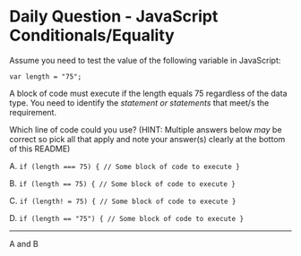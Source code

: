 # Daily Question - JavaScript Conditionals/Equality

Assume you need to test the value of the following variable in JavaScript:
```
var length = "75";
```
A block of code must execute if the length equals 75 regardless of the data type.
You need to identify the *statement or statements* that meet/s the requirement.

Which line of code could you use? (HINT: Multiple answers below *may* be correct so pick all that apply and note your answer(s) clearly at the bottom of this README)

A. ```if (length === 75) { // Some block of code to execute }```

B. ```if (length == 75) { // Some block of code to execute }```

C. ```if (length! = 75) { // Some block of code to execute }```

D. ```if (length == "75") { // Some block of code to execute }```

------------------------------------------------------------------

A and B

<!-- That's not correct. It's B and D -->